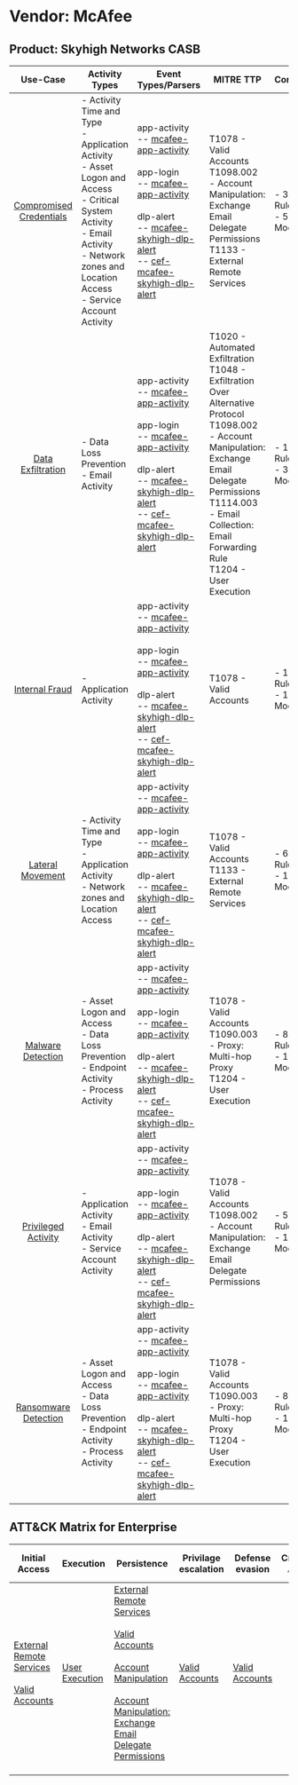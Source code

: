 Vendor: McAfee
==============
Product: Skyhigh Networks CASB
------------------------------
|                                 Use-Case                                  | Activity Types                                                                                                                                                                                         | Event Types/Parsers                                                                                                                                                                                                                                                                                                                                                                                       | MITRE TTP                                                                                                                                                                                                                                      | Content                    |
|:-------------------------------------------------------------------------:| ------------------------------------------------------------------------------------------------------------------------------------------------------------------------------------------------------ | --------------------------------------------------------------------------------------------------------------------------------------------------------------------------------------------------------------------------------------------------------------------------------------------------------------------------------------------------------------------------------------------------------- | ---------------------------------------------------------------------------------------------------------------------------------------------------------------------------------------------------------------------------------------------- | -------------------------- |
| [Compromised Credentials](../UseCases/usecase_compromised_credentials.md) | - Activity Time  and Type<br>- Application Activity<br>- Asset Logon and Access<br>- Critical System Activity<br>- Email Activity<br>- Network zones and Location Access<br>- Service Account Activity |  app-activity<br> -- [mcafee-app-activity](../Parsers/parserContent_mcafee-app-activity.md)<br><br> app-login<br> -- [mcafee-app-activity](../Parsers/parserContent_mcafee-app-activity.md)<br><br> dlp-alert<br> -- [mcafee-skyhigh-dlp-alert](../Parsers/parserContent_mcafee-skyhigh-dlp-alert.md)<br> -- [cef-mcafee-skyhigh-dlp-alert](../Parsers/parserContent_cef-mcafee-skyhigh-dlp-alert.md)<br> | T1078 - Valid Accounts<br>T1098.002 - Account Manipulation: Exchange Email Delegate Permissions<br>T1133 - External Remote Services<br>                                                                                                        |  - 39 Rules<br> - 5 Models |
|       [Data Exfiltration](../UseCases/usecase_data_exfiltration.md)       | - Data Loss Prevention<br>- Email Activity                                                                                                                                                             |  app-activity<br> -- [mcafee-app-activity](../Parsers/parserContent_mcafee-app-activity.md)<br><br> app-login<br> -- [mcafee-app-activity](../Parsers/parserContent_mcafee-app-activity.md)<br><br> dlp-alert<br> -- [mcafee-skyhigh-dlp-alert](../Parsers/parserContent_mcafee-skyhigh-dlp-alert.md)<br> -- [cef-mcafee-skyhigh-dlp-alert](../Parsers/parserContent_cef-mcafee-skyhigh-dlp-alert.md)<br> | T1020 - Automated Exfiltration<br>T1048 - Exfiltration Over Alternative Protocol<br>T1098.002 - Account Manipulation: Exchange Email Delegate Permissions<br>T1114.003 - Email Collection: Email Forwarding Rule<br>T1204 - User Execution<br> |  - 17 Rules<br> - 3 Models |
|          [Internal Fraud](../UseCases/usecase_internal_fraud.md)          | - Application Activity                                                                                                                                                                                 |  app-activity<br> -- [mcafee-app-activity](../Parsers/parserContent_mcafee-app-activity.md)<br><br> app-login<br> -- [mcafee-app-activity](../Parsers/parserContent_mcafee-app-activity.md)<br><br> dlp-alert<br> -- [mcafee-skyhigh-dlp-alert](../Parsers/parserContent_mcafee-skyhigh-dlp-alert.md)<br> -- [cef-mcafee-skyhigh-dlp-alert](../Parsers/parserContent_cef-mcafee-skyhigh-dlp-alert.md)<br> | T1078 - Valid Accounts<br>                                                                                                                                                                                                                     |  - 13 Rules<br> - 1 Models |
|        [Lateral Movement](../UseCases/usecase_lateral_movement.md)        | - Activity Time  and Type<br>- Application Activity<br>- Network zones and Location Access                                                                                                             |  app-activity<br> -- [mcafee-app-activity](../Parsers/parserContent_mcafee-app-activity.md)<br><br> app-login<br> -- [mcafee-app-activity](../Parsers/parserContent_mcafee-app-activity.md)<br><br> dlp-alert<br> -- [mcafee-skyhigh-dlp-alert](../Parsers/parserContent_mcafee-skyhigh-dlp-alert.md)<br> -- [cef-mcafee-skyhigh-dlp-alert](../Parsers/parserContent_cef-mcafee-skyhigh-dlp-alert.md)<br> | T1078 - Valid Accounts<br>T1133 - External Remote Services<br>                                                                                                                                                                                 |  - 6 Rules<br> - 1 Models  |
|       [Malware Detection](../UseCases/usecase_malware_detection.md)       | - Asset Logon and Access<br>- Data Loss Prevention<br>- Endpoint Activity<br>- Process Activity                                                                                                        |  app-activity<br> -- [mcafee-app-activity](../Parsers/parserContent_mcafee-app-activity.md)<br><br> app-login<br> -- [mcafee-app-activity](../Parsers/parserContent_mcafee-app-activity.md)<br><br> dlp-alert<br> -- [mcafee-skyhigh-dlp-alert](../Parsers/parserContent_mcafee-skyhigh-dlp-alert.md)<br> -- [cef-mcafee-skyhigh-dlp-alert](../Parsers/parserContent_cef-mcafee-skyhigh-dlp-alert.md)<br> | T1078 - Valid Accounts<br>T1090.003 - Proxy: Multi-hop Proxy<br>T1204 - User Execution<br>                                                                                                                                                     |  - 8 Rules<br> - 1 Models  |
|     [Privileged Activity](../UseCases/usecase_privileged_activity.md)     | - Application Activity<br>- Email Activity<br>- Service Account Activity                                                                                                                               |  app-activity<br> -- [mcafee-app-activity](../Parsers/parserContent_mcafee-app-activity.md)<br><br> app-login<br> -- [mcafee-app-activity](../Parsers/parserContent_mcafee-app-activity.md)<br><br> dlp-alert<br> -- [mcafee-skyhigh-dlp-alert](../Parsers/parserContent_mcafee-skyhigh-dlp-alert.md)<br> -- [cef-mcafee-skyhigh-dlp-alert](../Parsers/parserContent_cef-mcafee-skyhigh-dlp-alert.md)<br> | T1078 - Valid Accounts<br>T1098.002 - Account Manipulation: Exchange Email Delegate Permissions<br>                                                                                                                                            |  - 5 Rules<br> - 1 Models  |
|    [Ransomware Detection](../UseCases/usecase_ransomware_detection.md)    | - Asset Logon and Access<br>- Data Loss Prevention<br>- Endpoint Activity<br>- Process Activity                                                                                                        |  app-activity<br> -- [mcafee-app-activity](../Parsers/parserContent_mcafee-app-activity.md)<br><br> app-login<br> -- [mcafee-app-activity](../Parsers/parserContent_mcafee-app-activity.md)<br><br> dlp-alert<br> -- [mcafee-skyhigh-dlp-alert](../Parsers/parserContent_mcafee-skyhigh-dlp-alert.md)<br> -- [cef-mcafee-skyhigh-dlp-alert](../Parsers/parserContent_cef-mcafee-skyhigh-dlp-alert.md)<br> | T1078 - Valid Accounts<br>T1090.003 - Proxy: Multi-hop Proxy<br>T1204 - User Execution<br>                                                                                                                                                     |  - 8 Rules<br> - 1 Models  |

ATT&CK Matrix for Enterprise
----------------------------
| Initial Access                                                                                                                                   | Execution                                                           | Persistence                                                                                                                                                                                                                                                                                                                                 | Privilage escalation                                                | Defense evasion                                                     | Credential Access | Discovery | Lateral Movement | Collection                                                                                                                                                            | Command and Control                                                                                                                       | Exfiltration                                                                                                                                                           | Impact |
| ------------------------------------------------------------------------------------------------------------------------------------------------ | ------------------------------------------------------------------- | ------------------------------------------------------------------------------------------------------------------------------------------------------------------------------------------------------------------------------------------------------------------------------------------------------------------------------------------- | ------------------------------------------------------------------- | ------------------------------------------------------------------- | ----------------- | --------- | ---------------- | --------------------------------------------------------------------------------------------------------------------------------------------------------------------- | ----------------------------------------------------------------------------------------------------------------------------------------- | ---------------------------------------------------------------------------------------------------------------------------------------------------------------------- | ------ |
| [External Remote Services](https://attack.mitre.org/techniques/T1133)<br><br>[Valid Accounts](https://attack.mitre.org/techniques/T1078)<br><br> | [User Execution](https://attack.mitre.org/techniques/T1204)<br><br> | [External Remote Services](https://attack.mitre.org/techniques/T1133)<br><br>[Valid Accounts](https://attack.mitre.org/techniques/T1078)<br><br>[Account Manipulation](https://attack.mitre.org/techniques/T1098)<br><br>[Account Manipulation: Exchange Email Delegate Permissions](https://attack.mitre.org/techniques/T1098/002)<br><br> | [Valid Accounts](https://attack.mitre.org/techniques/T1078)<br><br> | [Valid Accounts](https://attack.mitre.org/techniques/T1078)<br><br> |                   |           |                  | [Email Collection](https://attack.mitre.org/techniques/T1114)<br><br>[Email Collection: Email Forwarding Rule](https://attack.mitre.org/techniques/T1114/003)<br><br> | [Proxy: Multi-hop Proxy](https://attack.mitre.org/techniques/T1090/003)<br><br>[Proxy](https://attack.mitre.org/techniques/T1090)<br><br> | [Exfiltration Over Alternative Protocol](https://attack.mitre.org/techniques/T1048)<br><br>[Automated Exfiltration](https://attack.mitre.org/techniques/T1020)<br><br> |        |